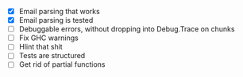 - [x] Email parsing that works
- [x] Email parsing is tested
- [ ] Debuggable errors, without dropping into Debug.Trace on chunks
- [ ] Fix GHC warnings
- [ ] Hlint that shit
- [ ] Tests are structured
- [ ] Get rid of partial functions
